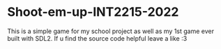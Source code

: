 # Shoot-em-up-INT2215-2022
This is a simple game for my school project as well as my 1st game ever built with SDL2. If u find the source code helpful leave a like :3

